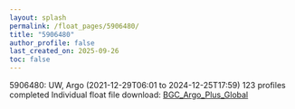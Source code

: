 ```yaml
---
layout: splash
permalink: /float_pages/5906480/
title: "5906480"
author_profile: false
last_created_on: 2025-09-26
toc: false
---
```

 
5906480: UW, Argo (2021-12-29T06:01 to 2024-12-25T17:59)
123 profiles completed
Individual float file download: [BGC_Argo_Plus_Global](https://ftp.soest.hawaii.edu/bgc_argo_plus/Individual_Floats/outliers_removed/5906480_Sprof_processed.nc)
